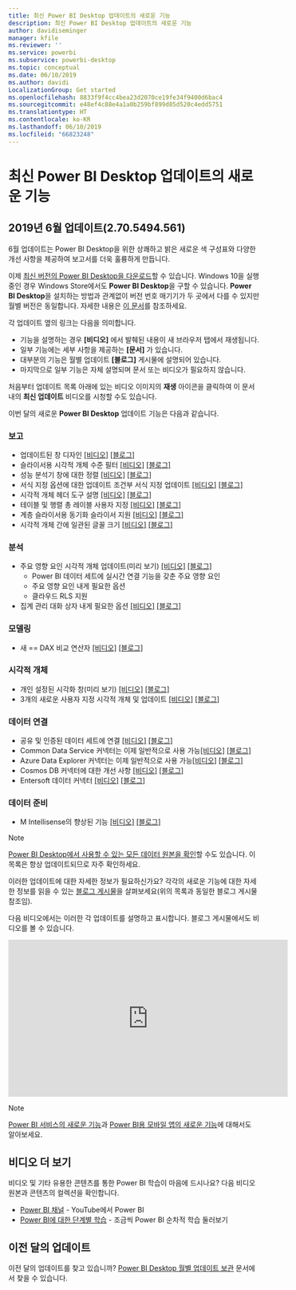 ```yaml
---
title: 최신 Power BI Desktop 업데이트의 새로운 기능
description: 최신 Power BI Desktop 업데이트의 새로운 기능
author: davidiseminger
manager: kfile
ms.reviewer: ''
ms.service: powerbi
ms.subservice: powerbi-desktop
ms.topic: conceptual
ms.date: 06/10/2019
ms.author: davidi
LocalizationGroup: Get started
ms.openlocfilehash: 8833f9f4cc4bea23d2070ce19fe34f9400d6bac4
ms.sourcegitcommit: e48ef4c88e4a1a0b259bf899d85d520c4edd5751
ms.translationtype: HT
ms.contentlocale: ko-KR
ms.lasthandoff: 06/10/2019
ms.locfileid: "66823248"
---
```

# <a name="whats-new-in-the-latest-power-bi-desktop-update"></a>최신 Power BI Desktop 업데이트의 새로운 기능 

## <a name="june-2019-update-2705494561"></a>2019년 6월 업데이트(2.70.5494.561)

6월 업데이트는 Power BI Desktop을 위한 상쾌하고 밝은 새로운 색 구성표와 다양한 개선 사항을 제공하여 보고서를 더욱 훌륭하게 만듭니다. 

이제 [최신 버전의 Power BI Desktop을 다운로드](https://powerbi.microsoft.com/desktop)할 수 있습니다. Windows 10을 실행 중인 경우 Windows Store에서도 **Power BI Desktop**을 구할 수 있습니다. **Power BI Desktop**을 설치하는 방법과 관계없이 버전 번호 매기기가 두 곳에서 다를 수 있지만 월별 버전은 동일합니다. 자세한 내용은 [이 문서](desktop-get-the-desktop.md)를 참조하세요. 

각 업데이트 옆의 링크는 다음을 의미합니다.

* 기능을 설명하는 경우 **[비디오]** 에서 발췌된 내용이 새 브라우저 탭에서 재생됩니다.
* 일부 기능에는 세부 사항을 제공하는 **[문서]** 가 있습니다.
* 대부분의 기능은 월별 업데이트 **[블로그]** 게시물에 설명되어 있습니다.
* 마지막으로 일부 기능은 자체 설명되며 문서 또는 비디오가 필요하지 않습니다.

처음부터 업데이트 목록 아래에 있는 비디오 이미지의 **재생** 아이콘을 클릭하여 이 문서 내의 **최신 업데이트** 비디오를 시청할 수도 있습니다.

이번 달의 새로운 **Power BI Desktop** 업데이트 기능은 다음과 같습니다.

### <a name="reporting"></a>보고
* 업데이트된 창 디자인 [[비디오]](https://youtu.be/7k-nP38uHyQ?t=8) [[블로그]](https://powerbi.microsoft.com/blog/power-bi-desktop-june-2019-feature-summary/#panes) 
* 슬라이서용 시각적 개체 수준 필터 [[비디오]](https://youtu.be/7k-nP38uHyQ?t=116) [[블로그]](https://powerbi.microsoft.com/blog/power-bi-desktop-june-2019-feature-summary/#slicerFilters)
* 성능 분석기 창에 대한 정렬 [[비디오]](https://youtu.be/7k-nP38uHyQ?t=237) [[블로그]](https://powerbi.microsoft.com/blog/power-bi-desktop-june-2019-feature-summary/#perfAnalyzer)
* 서식 지정 옵션에 대한 업데이트 조건부 서식 지정 업데이트 [[비디오]](https://youtu.be/7k-nP38uHyQ?t=311) [[블로그]](https://powerbi.microsoft.com/blog/power-bi-desktop-june-2019-feature-summary/#conditionalFormatting)
* 시각적 개체 헤더 도구 설명 [[비디오]](https://youtu.be/7k-nP38uHyQ?t=530) [[블로그]](https://powerbi.microsoft.com/blog/power-bi-desktop-june-2019-feature-summary/#headerTooltips)
* 테이블 및 행렬 총 레이블 사용자 지정 [[비디오]](https://youtu.be/7k-nP38uHyQ?t=722) [[블로그]](https://powerbi.microsoft.com/blog/power-bi-desktop-june-2019-feature-summary/#totalLabels)
* 계층 슬라이서용 동기화 슬라이서 지원 [[비디오]](https://youtu.be/7k-nP38uHyQ?t=859) [[블로그]](https://powerbi.microsoft.com/blog/power-bi-desktop-june-2019-feature-summary/#syncSlicer)
* 시각적 개체 간에 일관된 글꼴 크기 [[비디오]](https://youtu.be/7k-nP38uHyQ?t=962) [[블로그]](https://powerbi.microsoft.com/blog/power-bi-desktop-june-2019-feature-summary/#fontSizes)


### <a name="analytics"></a>분석
* 주요 영향 요인 시각적 개체 업데이트(미리 보기) [[비디오]](https://youtu.be/7k-nP38uHyQ?t=1064) [[블로그]](https://powerbi.microsoft.com/blog/power-bi-desktop-june-2019-feature-summary/#keyInfluencers) 
    * Power BI 데이터 세트에 실시간 연결 기능을 갖춘 주요 영향 요인
    * 주요 영향 요인 내게 필요한 옵션
    * 클라우드 RLS 지원
* 집계 관리 대화 상자 내게 필요한 옵션 [[비디오]](https://youtu.be/7k-nP38uHyQ?t=1213) [[블로그]](https://powerbi.microsoft.com/blog/power-bi-desktop-june-2019-feature-summary/#aggregationsAccessibility) 

### <a name="modeling"></a>모델링
* 새 == DAX 비교 연산자 [[비디오]](https://youtu.be/7k-nP38uHyQ?t=1267) [[블로그]](https://powerbi.microsoft.com/blog/power-bi-desktop-june-2019-feature-summary/#dax) 


### <a name="visuals"></a>시각적 개체
* 개인 설정된 시각화 창(미리 보기) [[비디오]](https://youtu.be/7k-nP38uHyQ?t=1349) [[블로그]](https://powerbi.microsoft.com/blog/power-bi-desktop-june-2019-feature-summary/#personalizedVizPane) 
* 3개의 새로운 사용자 지정 시각적 개체 및 업데이트 [[비디오]](https://youtu.be/7k-nP38uHyQ?t=1391) [[블로그]](https://powerbi.microsoft.com/blog/power-bi-desktop-june-2019-feature-summary/#synopticVisual) 


### <a name="data-connectivity"></a>데이터 연결
* 공유 및 인증된 데이터 세트에 연결 [[비디오]](https://youtu.be/7k-nP38uHyQ?t=1739) [[블로그]](https://powerbi.microsoft.com/blog/power-bi-desktop-june-2019-feature-summary/#sharedCertifiedDatasets) 
* Common Data Service 커넥터는 이제 일반적으로 사용 가능[[비디오]](https://youtu.be/7k-nP38uHyQ?t=1807) [[블로그]](https://powerbi.microsoft.com/blog/power-bi-desktop-june-2019-feature-summary/#cds) 
* Azure Data Explorer 커넥터는 이제 일반적으로 사용 가능[[비디오]](https://youtu.be/7k-nP38uHyQ?t=1823) [[블로그]](https://powerbi.microsoft.com/blog/power-bi-desktop-june-2019-feature-summary/#azureDataExplorer) 
* Cosmos DB 커넥터에 대한 개선 사항 [[비디오]](https://youtu.be/7k-nP38uHyQ?t=1835) [[블로그]](https://powerbi.microsoft.com/blog/power-bi-desktop-june-2019-feature-summary/#cosmosDB)
* Entersoft 데이터 커넥터 [[비디오]](https://youtu.be/7k-nP38uHyQ?t=1851) [[블로그]](https://powerbi.microsoft.com/blog/power-bi-desktop-june-2019-feature-summary/#entersoft) 


### <a name="data-preparation"></a>데이터 준비
* M Intellisense의 향상된 기능 [[비디오]](https://youtu.be/7k-nP38uHyQ?t=1866)  [[블로그]](https://powerbi.microsoft.com/blog/power-bi-desktop-june-2019-feature-summary/#intellisense) 


> [!NOTE]
> [Power BI Desktop에서 사용할 수 있는 모든 데이터 원본을 확인](desktop-data-sources.md)할 수도 있습니다. 이 목록은 항상 업데이트되므로 자주 확인하세요.

이러한 업데이트에 대한 자세한 정보가 필요하신가요? 각각의 새로운 기능에 대한 자세한 정보를 읽을 수 있는 [블로그 게시물](https://powerbi.microsoft.com/blog/power-bi-desktop-june-2019-feature-summary/)을 살펴보세요(위의 목록과 동일한 블로그 게시물 참조임).


다음 비디오에서는 이러한 각 업데이트를 설명하고 표시합니다. 블로그 게시물에서도 비디오를 볼 수 있습니다.

<iframe width="560" height="315" src="https://www.youtube.com/embed/7k-nP38uHyQ" frameborder="0" allow="accelerometer; autoplay; encrypted-media; gyroscope; picture-in-picture" allowfullscreen></iframe>


> [!NOTE]
> [Power BI 서비스의 새로운 기능](service-whats-new.md)과 [Power BI용 모바일 앱의 새로운 기능](consumer/mobile/mobile-whats-new-in-the-mobile-apps.md)에 대해서도 알아보세요.

## <a name="more-videos"></a>비디오 더 보기

비디오 및 기타 유용한 콘텐츠를 통한 Power BI 학습이 마음에 드시나요? 다음 비디오 원본과 콘텐츠의 컬렉션을 확인합니다.

-   [Power BI 채널](https://www.youtube.com/user/mspowerbi) - YouTube에서 Power BI
-   [Power BI에 대한 단계별 학습](https://powerbi.microsoft.com/guided-learning/) - 조금씩 Power BI 순차적 학습 둘러보기

## <a name="previous-months-updates"></a>이전 달의 업데이트

이전 달의 업데이트를 찾고 있습니까? [Power BI Desktop 월별 업데이트 보관](desktop-latest-update-archive.md) 문서에서 찾을 수 있습니다.
